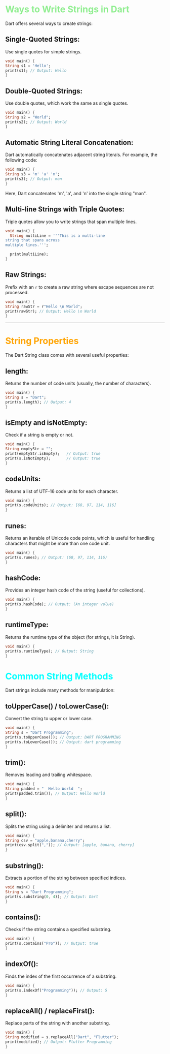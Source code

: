 <h1 style="color:lightgreen;">Ways to Write Strings in Dart</h1>

Dart offers several ways to create strings:

## Single-Quoted Strings:
Use single quotes for simple strings.

```dart
void main() {
String s1 = 'Hello';
print(s1); // Output: Hello
}
```

## Double-Quoted Strings:
Use double quotes, which work the same as single quotes.

```dart
void main() {
String s2 = "World";
print(s2); // Output: World
)
```

## Automatic String Literal Concatenation:
Dart automatically concatenates adjacent string literals. For example, the following code:

```dart
void main() {
String s3 = 'm' 'a' 'n';
print(s3); // Output: man
}
```
Here, Dart concatenates 'm', 'a', and 'n' into the single string "man".

## Multi-line Strings with Triple Quotes:
Triple quotes allow you to write strings that span multiple lines.

```dart
void main() {
  String multiLine = '''This is a multi-line
string that spans across
multiple lines.''';

  print(multiLine);
}
```

## Raw Strings:
Prefix with an `r` to create a raw string where escape sequences are not processed.

```dart
void main() {
String rawStr = r"Hello \n World";
print(rawStr); // Output: Hello \n World
}
```
---
<h1 style="color:orange;">String Properties</h1>

The Dart String class comes with several useful properties:

## length:
Returns the number of code units (usually, the number of characters).

```dart
void main() {
String s = "Dart";
print(s.length); // Output: 4
}
```

## isEmpty and isNotEmpty:
Check if a string is empty or not.

```dart
void main() {
String emptyStr = "";
print(emptyStr.isEmpty);   // Output: true
print(s.isNotEmpty);       // Output: true
}
```

## codeUnits:
Returns a list of UTF-16 code units for each character.

```dart
void main() {
print(s.codeUnits); // Output: [68, 97, 114, 116]
}
```

## runes:
Returns an iterable of Unicode code points, which is useful for handling characters that might be more than one code unit.

```dart
void main() {
print(s.runes); // Output: (68, 97, 114, 116)
}
```

## hashCode:
Provides an integer hash code of the string (useful for collections).

```dart
void main() {
print(s.hashCode); // Output: (An integer value)
}
```

## runtimeType:
Returns the runtime type of the object (for strings, it is String).

```dart
void main() {
print(s.runtimeType); // Output: String
}
```
<h1 style="color:cyan;">Common String Methods</h1>

Dart strings include many methods for manipulation:

## toUpperCase() / toLowerCase():
Convert the string to upper or lower case.

```dart
void main() {
String s = "Dart Programming";
print(s.toUpperCase()); // Output: DART PROGRAMMING
print(s.toLowerCase()); // Output: dart programming
}
```

## trim():
Removes leading and trailing whitespace.

```dart
void main() {
String padded = "  Hello World  ";
print(padded.trim()); // Output: Hello World
}
```

## split():
Splits the string using a delimiter and returns a list.

```dart
void main() {
String csv = "apple,banana,cherry";
print(csv.split(",")); // Output: [apple, banana, cherry]
}
```

## substring():
Extracts a portion of the string between specified indices.

```dart
void main() {
String s = "Dart Programming";
print(s.substring(0, 4)); // Output: Dart
}
```

## contains():
Checks if the string contains a specified substring.

```dart
void main() {
print(s.contains("Pro")); // Output: true
}
```

## indexOf():
Finds the index of the first occurrence of a substring.

```dart
void main() {
print(s.indexOf("Programming")); // Output: 5
}
```

## replaceAll() / replaceFirst():
Replace parts of the string with another substring.

```dart
void main() {
String modified = s.replaceAll("Dart", "Flutter");
print(modified); // Output: Flutter Programming
}
```
